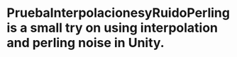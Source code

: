 # PruebaInterpolacionesyRuidoPerling is a small try on using interpolation and perling noise in Unity.
 
